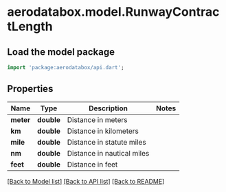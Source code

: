 # aerodatabox.model.RunwayContractLength

## Load the model package
```dart
import 'package:aerodatabox/api.dart';
```

## Properties
Name | Type | Description | Notes
------------ | ------------- | ------------- | -------------
**meter** | **double** | Distance in meters | 
**km** | **double** | Distance in kilometers | 
**mile** | **double** | Distance in statute miles | 
**nm** | **double** | Distance in nautical miles | 
**feet** | **double** | Distance in feet | 

[[Back to Model list]](../README.md#documentation-for-models) [[Back to API list]](../README.md#documentation-for-api-endpoints) [[Back to README]](../README.md)


